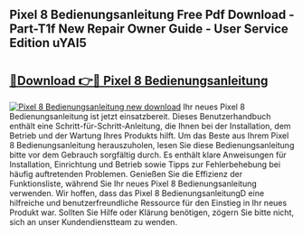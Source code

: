 ## Pixel 8 Bedienungsanleitung Free Pdf Download - Part-T1f New Repair Owner Guide - User Service Edition uYAI5

# <h2><a href="http://df4ugz.blite.top/?on=Pixel+8+Bedienungsanleitung">🔗Download 👉🔴 Pixel 8 Bedienungsanleitung</a></h2>

[![Pixel 8 Bedienungsanleitung new download](https://i.imgur.com/lujVjoI.png)](http://df4ugz.blite.top/?on=Pixel+8+Bedienungsanleitung)
Ihr neues Pixel 8 Bedienungsanleitung ist jetzt einsatzbereit. Dieses Benutzerhandbuch enthält eine Schritt-für-Schritt-Anleitung, die Ihnen bei der Installation, dem Betrieb und der Wartung Ihres Produkts hilft. Um das Beste aus Ihrem Pixel 8 Bedienungsanleitung herauszuholen, lesen Sie diese Bedienungsanleitung bitte vor dem Gebrauch sorgfältig durch. Es enthält klare Anweisungen für Installation, Einrichtung und Betrieb sowie Tipps zur Fehlerbehebung bei häufig auftretenden Problemen. Genießen Sie die Effizienz der Funktionsliste, während Sie Ihr neues Pixel 8 Bedienungsanleitung verwenden. Wir hoffen, dass das Pixel 8 BedienungsanleitungD eine hilfreiche und benutzerfreundliche Ressource für den Einstieg in Ihr neues Produkt war. Sollten Sie Hilfe oder Klärung benötigen, zögern Sie bitte nicht, sich an unser Kundendienstteam zu wenden.

